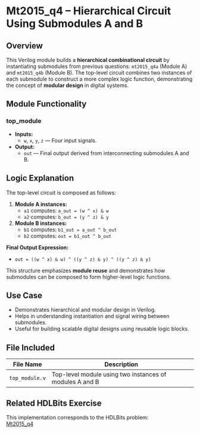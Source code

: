 # Mt2015_q4 – Hierarchical Circuit Using Submodules A and B

## Overview  
This Verilog module builds a **hierarchical combinational circuit** by instantiating submodules from previous questions: `mt2015_q4a` (Module A) and `mt2015_q4b` (Module B). The top-level circuit combines two instances of each submodule to construct a more complex logic function, demonstrating the concept of **modular design** in digital systems.

## Module Functionality

### top_module
- **Inputs:**
  - `w`, `x`, `y`, `z` — Four input signals.
- **Output:**
  - `out` — Final output derived from interconnecting submodules A and B.

## Logic Explanation  
The top-level circuit is composed as follows:
1. **Module A instances:**
   - `a1` computes: `a_out = (w ^ x) & w`
   - `a2` computes: `b_out = (y ^ z) & y`
2. **Module B instances:**
   - `b1` computes: `b1_out = a_out ^ b_out`
   - `b2` computes: `out = b1_out ^ b_out`

**Final Output Expression:**
- `out = ((w ^ x) & w) ^ ((y ^ z) & y) ^ ((y ^ z) & y)`

This structure emphasizes **module reuse** and demonstrates how submodules can be composed to form higher-level logic functions.

## Use Case  
- Demonstrates hierarchical and modular design in Verilog.
- Helps in understanding instantiation and signal wiring between submodules.
- Useful for building scalable digital designs using reusable logic blocks.

## File Included

| File Name       | Description                                        |
|------------------|----------------------------------------------------|
| `top_module.v`   | Top-level module using two instances of modules A and B |

## Related HDLBits Exercise  
This implementation corresponds to the HDLBits problem:  
[Mt2015_q4](https://hdlbits.01xz.net/wiki/Mt2015_q4)
